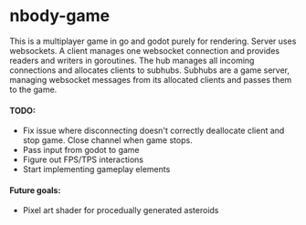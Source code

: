 # nbody-game

This is a multiplayer game in go and godot purely for rendering. Server uses websockets.
A client manages one websocket connection and provides readers and writers in goroutines.
The hub manages all incoming connections and allocates clients to subhubs.
Subhubs are a game server, managing websocket messages from its allocated clients and passes them to the game.

#### TODO: 
- Fix issue where disconnecting doesn't correctly deallocate client and stop game. Close channel when game stops.
- Pass input from godot to game
- Figure out FPS/TPS interactions
- Start implementing gameplay elements

#### Future goals:
- Pixel art shader for procedually generated asteroids